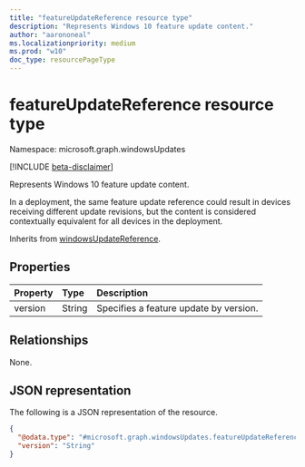 ```yaml
---
title: "featureUpdateReference resource type"
description: "Represents Windows 10 feature update content."
author: "aarononeal"
ms.localizationpriority: medium
ms.prod: "w10"
doc_type: resourcePageType
---
```


# featureUpdateReference resource type

Namespace: microsoft.graph.windowsUpdates

[!INCLUDE [beta-disclaimer](../../includes/beta-disclaimer.md)]

Represents Windows 10 feature update content.

In a deployment, the same feature update reference could result in devices receiving different update revisions, but the content is considered contextually equivalent for all devices in the deployment.

Inherits from [windowsUpdateReference](../resources/windowsupdates-windowsupdatereference.md).

## Properties
|Property|Type|Description|
|:---|:---|:---|
|version|String|Specifies a feature update by version.|

## Relationships
None.

## JSON representation
The following is a JSON representation of the resource.
<!-- {
  "blockType": "resource",
  "@odata.type": "microsoft.graph.windowsUpdates.featureUpdateReference"
}
-->
``` json
{
  "@odata.type": "#microsoft.graph.windowsUpdates.featureUpdateReference",
  "version": "String"
}
```

